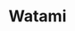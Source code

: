 ---
layout: place
title: "Watami"
permalink: /maine/brunswick/watami.html
stateAbbr: ME
stateName: Maine
cityName: Brunswick
seo:
  name: "Watami"
  type: Restaurant
  links: https://watamiinmaine.com/
description: "Watami serves delicious sushi in Brunswick, Maine. Try fresh Japanese dishes for a great dining experience. Available for takeout, delivery, lunch, and dinner."
place_id: ChIJGaWo_VGHrUwRioh5AaI9r0k
photos:
  - name: >-
      places/ChIJGaWo_VGHrUwRioh5AaI9r0k/photos/AeeoHcJC2TNfonJ6Vd6KZiypIwLAT174u273igWuyMSY4fJHY2_oRLDg2oHK8X_zFmCQLOFAGBvrkRdW5YPQFVZzPCX2WBKuatKMkr2dDNPXtiiW-t7mSusLsFV8SKilkRQMohGrV7ZbItXeEnOoDOXvvHJAq7FSifxZlXTAt5NWC677IS0JNkV5bNDzPt3gfJyOsXEY9xaJD9VJuqdWD3F4M-n5noIlKkgB1j_h5Jb6XCANMQoRvAUMFwbXpKqrHTJXOojr3x29NRwDAxkc5SYxAS5zWf3qrGD4NBAzcBfIdaSpwg
    widthPx: 4032
    heightPx: 3024
    authorAttributions:
      - displayName: Watami
        uri: https://maps.google.com/maps/contrib/111084116296634723246
        photoUri: >-
          https://lh3.googleusercontent.com/a-/ALV-UjXHxz94tF0z5S0OW5WG59j6iibxjPC_LK1IwgWgH_e9_Gwq9wM=s100-p-k-no-mo
    flagContentUri: >-
      https://www.google.com/local/imagery/report/?cb_client=maps_api_places.places_api&image_key=!1e10!2sAF1QipNyDBMcYNtU3rAAXNrPCeUUcKAF_dURUrsiTZEb&hl=en-US
    googleMapsUri: >-
      https://www.google.com/maps/place//data=!3m4!1e2!3m2!1sAF1QipNyDBMcYNtU3rAAXNrPCeUUcKAF_dURUrsiTZEb!2e10!4m2!3m1!1s0x4cad8751fda8a519:0x49af3da20179888a
  - name: >-
      places/ChIJGaWo_VGHrUwRioh5AaI9r0k/photos/AeeoHcIYH2D3EOipgLXC6xb1mUYI6IcHLmtGd4CYx5f0mjbFGK4OljD0boQ2UX5m1OnRg7cBUFVWvYtMKVhBRW_oYQfjhUESpfjEI8ue_TtN1diyAstok2eww9E7UxKrrqwyD-w-PYwVmWPygXOkPHG2QoxV1KyXSkHXRbJtTWGzsAxul7s8yuOtUvu7AGeVQMXrkEmSu021mAYFvJndclR0cXvF8R_oxrdonQTwmmLxXdZPssj9CT2UEbrIOeTxhX-44mQx81bgus8nCQbnH_xiVTW5DGmmLytfluKdxARtbMXbSQ
    widthPx: 4032
    heightPx: 2268
    authorAttributions:
      - displayName: Watami
        uri: https://maps.google.com/maps/contrib/111084116296634723246
        photoUri: >-
          https://lh3.googleusercontent.com/a-/ALV-UjXHxz94tF0z5S0OW5WG59j6iibxjPC_LK1IwgWgH_e9_Gwq9wM=s100-p-k-no-mo
    flagContentUri: >-
      https://www.google.com/local/imagery/report/?cb_client=maps_api_places.places_api&image_key=!1e10!2sAF1QipMUlN1PrctDzfGAczTx-biGWoCmaGh93B1MW4jM&hl=en-US
    googleMapsUri: >-
      https://www.google.com/maps/place//data=!3m4!1e2!3m2!1sAF1QipMUlN1PrctDzfGAczTx-biGWoCmaGh93B1MW4jM!2e10!4m2!3m1!1s0x4cad8751fda8a519:0x49af3da20179888a
  - name: >-
      places/ChIJGaWo_VGHrUwRioh5AaI9r0k/photos/AeeoHcLNd5bBp-yhIJ9wf2Tw3leXgitfBgfJeo0dh6pG3rYS2FLE3t4l-DskAUIPkY7tgsbc9WI2HiF4BNI8-Ea-Y7HIhhbhn0jJg--suC2mEDXCjumuwlmero92tC-_XQkXe7ociiLuu2yem3g2Rz2-AJt8seR06ro_Sc6lGGWjuqiudxdiHwfx9q6C9Iwd2X5kR-V5vK8e0QRaYENmHbkmjokWk0-YeRvezf4Dng8VqJHN6hiMjOhDwekkEjRRREqMwlm8yzHToXqL45K-7rW_KuUu1aUnca_TU3pulHl5foxiTuoFWURdyLekc_rjAlp3OUsNHrw2X4A7bP4mcbfw8KO448UL1FPouh01ZL_VcUe62KJIMJ2yTvu7qljeiT7ptfQ7OoFUEFVTncjZQYa1xzE4q_QE2o_PpEumZBPOLig
    widthPx: 1952
    heightPx: 2603
    authorAttributions:
      - displayName: Kaleb Boucher
        uri: https://maps.google.com/maps/contrib/102728255114631095013
        photoUri: >-
          https://lh3.googleusercontent.com/a-/ALV-UjUwywn-HO6rHz7EI-Y3eyQeq77ICUc3HSlCf5xTu7ED88Np9S5J=s100-p-k-no-mo
    flagContentUri: >-
      https://www.google.com/local/imagery/report/?cb_client=maps_api_places.places_api&image_key=!1e10!2sCIHM0ogKEICAgIC_-v3XOw&hl=en-US
    googleMapsUri: >-
      https://www.google.com/maps/place//data=!3m4!1e2!3m2!1sCIHM0ogKEICAgIC_-v3XOw!2e10!4m2!3m1!1s0x4cad8751fda8a519:0x49af3da20179888a
  - name: >-
      places/ChIJGaWo_VGHrUwRioh5AaI9r0k/photos/AeeoHcKR5KmANGIS6Ni9KFGDSc2bdzbtIbBqB0YFFRHgp0XbQ2u4bw5bwPdR0ggWZIpAxe7ulSzifE99Lv9LWJ--3lKGAPL9A1ZAu6q5WxIBoARu6w_CWZlS_1Zr-63IcQddiDNfg9H1p7JHMA6Gy_pg_f8zDpcnOwP7ysVs2nqzd6m27LPRDbdXqgTXeMUC8HbFVZUO4Ug7KtLTum93PCjDBNd0ZOVcBGP8DDsB8kkXD9ZaflKu4Fd6noNBQs77MoteD3QZJUIL1i2C9MQhi6-kNd-9znNMDdOSGNdlfjkt2SA9M0xeHRue9aDVbXVklCsqTl1EHaSOQk0EGGFED562_lk0osCZAYHdyqYOk2Gxp-gzXjV29FskhUigaUYF-SChi_M_H41uAxA4XiXYVuaHqgFCiO-KTyxGXRPKTfuLC-I
    widthPx: 4032
    heightPx: 3024
    authorAttributions:
      - displayName: PrettyComfy
        uri: https://maps.google.com/maps/contrib/100187473728724157676
        photoUri: >-
          https://lh3.googleusercontent.com/a-/ALV-UjVKxvreZYBospjhm_3i827GUsOUQ8GyvMkPqw6vUwIqTut76FI=s100-p-k-no-mo
    flagContentUri: >-
      https://www.google.com/local/imagery/report/?cb_client=maps_api_places.places_api&image_key=!1e10!2sCIHM0ogKEICAgIDz8ufDfA&hl=en-US
    googleMapsUri: >-
      https://www.google.com/maps/place//data=!3m4!1e2!3m2!1sCIHM0ogKEICAgIDz8ufDfA!2e10!4m2!3m1!1s0x4cad8751fda8a519:0x49af3da20179888a
  - name: >-
      places/ChIJGaWo_VGHrUwRioh5AaI9r0k/photos/AeeoHcIZRsnSTU34n2wD-Ts7-MxrnSOwswtVuVeDHlQxNbdCm0-Q8oduG4soL4lUfsD6BBsbHs7xcJlEQmZzpmbwOS-8DnNdm4dgZ-onLxmng4LG--Int0OsaZmpZJkb68970WzQIvx0XrBgOUbrO01SoyKvgaNYjAMAP9OGscURrxpKDoIrhEGf5gCrXB6lP_28YDlmC-a9sjGj0DrvjiJb_sb80Rsu2McBLnZiS-qfRVNeBvfbLnGUGFxAXZ0QP56UtrELjGVoQ9h0pqsTcvtzMnMlDrktMea6Qi27XUknYClLQkkdQZbUq_-dC0ORk_qIC00R3agoGPpqODEst_HsL1OUNn8XIHutTbgZAVpDpOFvH1POzDU0FjoWQ0yxefOXHdXJpHUIjotvWGAgEdUw7jQhZ5T5WdCzo-VlDPMnmUP8WgI
    widthPx: 4032
    heightPx: 3024
    authorAttributions:
      - displayName: PrettyComfy
        uri: https://maps.google.com/maps/contrib/100187473728724157676
        photoUri: >-
          https://lh3.googleusercontent.com/a-/ALV-UjVKxvreZYBospjhm_3i827GUsOUQ8GyvMkPqw6vUwIqTut76FI=s100-p-k-no-mo
    flagContentUri: >-
      https://www.google.com/local/imagery/report/?cb_client=maps_api_places.places_api&image_key=!1e10!2sCIHM0ogKEICAgIDz8ufj8QE&hl=en-US
    googleMapsUri: >-
      https://www.google.com/maps/place//data=!3m4!1e2!3m2!1sCIHM0ogKEICAgIDz8ufj8QE!2e10!4m2!3m1!1s0x4cad8751fda8a519:0x49af3da20179888a
  - name: >-
      places/ChIJGaWo_VGHrUwRioh5AaI9r0k/photos/AeeoHcKDmeYkcU8ZN1_0VCeJjrSCEoLLNLhvhbREef9vZdAa25qksRiHqNqsbfWbOn0jX78ZBBaVCcTyoe0rUHOSDJ1cIbfvQdJpEsXBUohSit1Kln-KtgIR4cMM3ZzKBkHDVa0Fh5h2XFQ_l84-sFIemxAqS02hrALyKAlcY8qC7c9nj_qUwIGuN7c_HbrEZMoPcPHWxQZ6QiRVqYeALYeSIUJ-y6pQnGehTX6sjaHtCx1RnmYV9h_GuGdTg4Qk34B95InJxdfvWH7UWHLIZ9sPDVivaoM1RL0U8xyHNcFNUJR6rEhkjTy1Fmxn42UpJErwKkhx9KNpEpDkl5jlAPOUbiX64PX6WtYFl6Jp6ZRZexjJjhQCxj5G0gPQKh46T1MCTKIWjf1P-b2gnlwoCUK1VcIZ5PDkdL784PqGUBM3n9vGyw
    widthPx: 3024
    heightPx: 4032
    authorAttributions:
      - displayName: Moses Baik
        uri: https://maps.google.com/maps/contrib/107928871382391547537
        photoUri: >-
          https://lh3.googleusercontent.com/a-/ALV-UjVJmeRntLAmQ9z4jyVBJp83pH_J_XH-0lJolw58IlQRr7mLUYkpiQ=s100-p-k-no-mo
    flagContentUri: >-
      https://www.google.com/local/imagery/report/?cb_client=maps_api_places.places_api&image_key=!1e10!2sCIHM0ogKEICAgICZjtG6Ug&hl=en-US
    googleMapsUri: >-
      https://www.google.com/maps/place//data=!3m4!1e2!3m2!1sCIHM0ogKEICAgICZjtG6Ug!2e10!4m2!3m1!1s0x4cad8751fda8a519:0x49af3da20179888a
  - name: >-
      places/ChIJGaWo_VGHrUwRioh5AaI9r0k/photos/AeeoHcIooFrtXhGs5TkxcEhbW_avD5-8B_gUBhIZC0UvT8GZz99Pr9FKzyEZshrG60m1-uxaBw9zXa1yn9Yrv9vW5ODkTNNddfCfN2dt6wNvzypZd4CICaVzJfgzm0HHwwMYRWCsf3yNemdvJOfbgi3RG01zgw85rBF2AJdxr5t8o3JDAGUOshC7NNj9l5PBEa0qGFl2YIzqIijGxOlJvL1-ybhwzg-VsnbS3sBaChTd99np2dFc6mNY-_yvYpRCX22qm3lGtBIi1DQrOkpWHpWqO2MzujDe5EJq1VnTZzABXqSKJDPP1f3nALIOs7ngP5NDZeLec5QomV78PMoAwONbL9f8vOcPX3q2BVQR6HsGgiF5y2mM4qcoZEHLIkWs8n6YqEiQIa-DIbRuKE9MwXiMuNNbwnvH6HXVVTuX3Hz8bXxzIw
    widthPx: 1179
    heightPx: 882
    authorAttributions:
      - displayName: PrettyComfy
        uri: https://maps.google.com/maps/contrib/100187473728724157676
        photoUri: >-
          https://lh3.googleusercontent.com/a-/ALV-UjVKxvreZYBospjhm_3i827GUsOUQ8GyvMkPqw6vUwIqTut76FI=s100-p-k-no-mo
    flagContentUri: >-
      https://www.google.com/local/imagery/report/?cb_client=maps_api_places.places_api&image_key=!1e10!2sCIHM0ogKEICAgICbuYKvVw&hl=en-US
    googleMapsUri: >-
      https://www.google.com/maps/place//data=!3m4!1e2!3m2!1sCIHM0ogKEICAgICbuYKvVw!2e10!4m2!3m1!1s0x4cad8751fda8a519:0x49af3da20179888a
  - name: >-
      places/ChIJGaWo_VGHrUwRioh5AaI9r0k/photos/AeeoHcLvQ30TfH0OjJMnQ8CZnq_g_GsDMWnXMzhS9jC8-ZBL7w5ywJKhyA1zkjCbpSRSrgFqCJWQ5jAZTSw_BXkfD7e6Moj4lTtqzHhxGNgC0iFdaa0FkeX_HOmqZTMo3s8rpn7FPRq-_1Qo64IoRrf_6ayMzOU5yizOvD2LhtMnxL-jwh4UFrdsj7MrP_TmuZSPZ7KmQmLuaH7vfGBqUX-orY0WLQzieQOH1QyEBDc8y3AiQ6i_Blfn2tTD2IbsuBRsSsnYaeTGz4iqB2PQczhoReWTutue03YWdwRTP-hp2S2zaSIsARk11mv0AJiQJx4mDC3qdPvxior_qq2O5WHQlPkr2VvVVgwugYXO--7qdLUuCPdgJJ6_INHCpaeCwH9V2vNvkhCZynO4zfHH1yJrYlhbym1KFg2Mwa5HXxmX1YkCBDqr
    widthPx: 3024
    heightPx: 4032
    authorAttributions:
      - displayName: Moses Baik
        uri: https://maps.google.com/maps/contrib/107928871382391547537
        photoUri: >-
          https://lh3.googleusercontent.com/a-/ALV-UjVJmeRntLAmQ9z4jyVBJp83pH_J_XH-0lJolw58IlQRr7mLUYkpiQ=s100-p-k-no-mo
    flagContentUri: >-
      https://www.google.com/local/imagery/report/?cb_client=maps_api_places.places_api&image_key=!1e10!2sCIHM0ogKEICAgICZjtG63AE&hl=en-US
    googleMapsUri: >-
      https://www.google.com/maps/place//data=!3m4!1e2!3m2!1sCIHM0ogKEICAgICZjtG63AE!2e10!4m2!3m1!1s0x4cad8751fda8a519:0x49af3da20179888a
  - name: >-
      places/ChIJGaWo_VGHrUwRioh5AaI9r0k/photos/AeeoHcL4r78qJOamHgEIAPTo-jQAHBu-LpnTkmQhakhmWD-PxwPU67ZVLkMCZK9XyXrtHP5m_w1HM5kQJy9L4q49qp6EjP3ZZycqkAbPuHfds6MeQ41B7IHFHk3nrTV0iTMGoYQ7-Nq7S0mium9hb3CMudjyrEqPEy0VY0FJjIxd5OJCf9dvBn0SeBJCqaRnScrR_85khkGwjiA9XuULq5rogKJLf22XTTKu9aDv8Htri36mECddmiUH5xR2ZuiGIp5qu312t6ZiMuOB7-4PXZ-EP5dIFx5aG7cY6UWMgBL66X_n15T3V17TMQp_LUY0eWtTIKsHsQHVNr6nFVQ6IyOszZNCVOSdUs-1N1l6cfqIiLp2rBSqQ4a7380daAZzDFS02KXuPIrPLPQuL5mhOXZNni5Xve18iT13JbVb2kT6u8GQzQ
    widthPx: 3024
    heightPx: 4032
    authorAttributions:
      - displayName: Logan Cobb
        uri: https://maps.google.com/maps/contrib/111304816634475184689
        photoUri: >-
          https://lh3.googleusercontent.com/a-/ALV-UjU7yPVMbptWcXhQCOfurVk3Pv_S0i3R_Xj4HstATWEGpFOcttGl=s100-p-k-no-mo
    flagContentUri: >-
      https://www.google.com/local/imagery/report/?cb_client=maps_api_places.places_api&image_key=!1e10!2sCIHM0ogKEICAgIDZgsTWUQ&hl=en-US
    googleMapsUri: >-
      https://www.google.com/maps/place//data=!3m4!1e2!3m2!1sCIHM0ogKEICAgIDZgsTWUQ!2e10!4m2!3m1!1s0x4cad8751fda8a519:0x49af3da20179888a
  - name: >-
      places/ChIJGaWo_VGHrUwRioh5AaI9r0k/photos/AeeoHcKdUKq_1_mle_sOfg6tvBT8moaexpjQQO8QKPFdf54inKq4HK2Bzx1u-USdtUwbG4tQ93aBhl1zbHjYabW7jPUX3Cww-ToYBRKr0YsxCWGYEKnN58s5UrzZJnNJb-YW7tviULJrSl0wXYjgBge-9h6RoiRmsmBSWqvhKd2MGhjCqPUP3NTtYkt38zOlCH6GgPMRTYQPvc8omoOjf5aOAzx9JpGXJMBKBItDbFcyYlsWcoIbkruHJL_Gfwin1nygtlT-VqpWMG5ehSVoRdP-3G9aeSjILMHbAvlFQ1r10dYqm3Ud8G8UbmWbWI2hhiCS_uywDk1MlgAYm5CVlj005cqZwnolpqlbXmBSexUZg1uXpGlzOjDHv6wLxoflSdSjke4Rhg2qXo7XFuGtoYYoCqxxZg_YQVB8fhShlPhc_lqD78lv
    widthPx: 3024
    heightPx: 4032
    authorAttributions:
      - displayName: Dale Harrington
        uri: https://maps.google.com/maps/contrib/101105496542726282980
        photoUri: >-
          https://lh3.googleusercontent.com/a-/ALV-UjXM3GG355tNKaJxL5fhsKHuXVkKuQON6K7upjdgJhCtLx2vax7J=s100-p-k-no-mo
    flagContentUri: >-
      https://www.google.com/local/imagery/report/?cb_client=maps_api_places.places_api&image_key=!1e10!2sCIHM0ogKEICAgIC1pfH08QE&hl=en-US
    googleMapsUri: >-
      https://www.google.com/maps/place//data=!3m4!1e2!3m2!1sCIHM0ogKEICAgIC1pfH08QE!2e10!4m2!3m1!1s0x4cad8751fda8a519:0x49af3da20179888a
address: 115 Maine St, Brunswick, ME 04011, USA
street: 115 Maine St
city: Brunswick
state: ME
zip: '04011'
country: USA
neighborhood: Brunswick
latitude: '43.915898'
longitude: '-69.965070'
accessibility_options:
  wheelchairAccessibleParking: true
  wheelchairAccessibleRestroom: true
business_status: OPERATIONAL
name: Watami
google_maps_links:
  directionsUri: >-
    https://www.google.com/maps/dir//''/data=!4m7!4m6!1m1!4e2!1m2!1m1!1s0x4cad8751fda8a519:0x49af3da20179888a!3e0
  placeUri: https://maps.google.com/?cid=5309530251711842442
  writeAReviewUri: >-
    https://www.google.com/maps/place//data=!4m3!3m2!1s0x4cad8751fda8a519:0x49af3da20179888a!12e1
  reviewsUri: >-
    https://www.google.com/maps/place//data=!4m4!3m3!1s0x4cad8751fda8a519:0x49af3da20179888a!9m1!1b1
  photosUri: >-
    https://www.google.com/maps/place//data=!4m3!3m2!1s0x4cad8751fda8a519:0x49af3da20179888a!10e5
primary_type: Sushi Restaurant
opening_hours:
  regular: null
  current: null
secondary_opening_hours:
  regular:
    weekdayDescriptions: null
    type: null
  current:
    weekdayDescriptions: null
    type: null
phone: (207) 888-4088
price_level: PRICE_LEVEL_MODERATE
price_range: $20 &ndash; $30
rating: '4.6'
rating_count: 300
website: https://watamiinmaine.com/
reviews:
  - name: >-
      places/ChIJGaWo_VGHrUwRioh5AaI9r0k/reviews/ChdDSUhNMG9nS0VJQ0FnSURmX3F2Nnh3RRAB
    relativePublishTimeDescription: 3 months ago
    rating: 5
    text:
      text: |-
        Delicious sushi and ramen!
        Staff were friendly and service was quick.
        Average prices for the food, and the quality was awesome!
        Definitely will return.
      languageCode: en
    originalText:
      text: |-
        Delicious sushi and ramen!
        Staff were friendly and service was quick.
        Average prices for the food, and the quality was awesome!
        Definitely will return.
      languageCode: en
    authorAttribution:
      displayName: Rob Ripley
      uri: https://www.google.com/maps/contrib/112622582759924823441/reviews
      photoUri: >-
        https://lh3.googleusercontent.com/a-/ALV-UjV9hGtZ-nOKB1l6gJ5Dn64Q_L-YEJpDiltnJ0aHva7akJ0hwO4C=s128-c0x00000000-cc-rp-mo-ba5
    publishTime: '2025-01-07T03:24:37.910077Z'
    flagContentUri: >-
      https://www.google.com/local/review/rap/report?postId=ChdDSUhNMG9nS0VJQ0FnSURmX3F2Nnh3RRAB&d=17924085&t=1
    googleMapsUri: >-
      https://www.google.com/maps/reviews/data=!4m6!14m5!1m4!2m3!1sChdDSUhNMG9nS0VJQ0FnSURmX3F2Nnh3RRAB!2m1!1s0x4cad8751fda8a519:0x49af3da20179888a
  - name: >-
      places/ChIJGaWo_VGHrUwRioh5AaI9r0k/reviews/ChdDSUhNMG9nS0VJQ0FnSURYb0tYYy1RRRAB
    relativePublishTimeDescription: 5 months ago
    rating: 5
    text:
      text: >-
        Stopped in here for a quick snack and was presently surprised. The food
        was amazing! Super fresh, tasty and the service was great. Highly
        recommend tasting a couple of appetizers from the menu - you will not be
        disappointed!! I recommend the baked salmon roll - add avocado and you
        can thank me later
      languageCode: en
    originalText:
      text: >-
        Stopped in here for a quick snack and was presently surprised. The food
        was amazing! Super fresh, tasty and the service was great. Highly
        recommend tasting a couple of appetizers from the menu - you will not be
        disappointed!! I recommend the baked salmon roll - add avocado and you
        can thank me later
      languageCode: en
    authorAttribution:
      displayName: Karleen Porcena
      uri: https://www.google.com/maps/contrib/107406036202429592540/reviews
      photoUri: >-
        https://lh3.googleusercontent.com/a-/ALV-UjXxZ8timhrDwrDCmJZYKWdW2JMkEu0svLrJeIye2m9FuAsbTZLLAA=s128-c0x00000000-cc-rp-mo
    publishTime: '2024-10-22T20:00:22.342914Z'
    flagContentUri: >-
      https://www.google.com/local/review/rap/report?postId=ChdDSUhNMG9nS0VJQ0FnSURYb0tYYy1RRRAB&d=17924085&t=1
    googleMapsUri: >-
      https://www.google.com/maps/reviews/data=!4m6!14m5!1m4!2m3!1sChdDSUhNMG9nS0VJQ0FnSURYb0tYYy1RRRAB!2m1!1s0x4cad8751fda8a519:0x49af3da20179888a
  - name: >-
      places/ChIJGaWo_VGHrUwRioh5AaI9r0k/reviews/ChZDSUhNMG9nS0VJQ0FnSUM5N3FfMUxBEAE
    relativePublishTimeDescription: a year ago
    rating: 5
    text:
      text: >-
        A nice find in Brunswick. The best sushi I’ve had in a long time - great
        flavor, texture, fresh. A sensory delight of the palette. The area is
        cozy, well lit, and clean and smells fresh. Service is prompt and
        attentive. Price is very fair. Food is wonderful. Can’t wait to return
      languageCode: en
    originalText:
      text: >-
        A nice find in Brunswick. The best sushi I’ve had in a long time - great
        flavor, texture, fresh. A sensory delight of the palette. The area is
        cozy, well lit, and clean and smells fresh. Service is prompt and
        attentive. Price is very fair. Food is wonderful. Can’t wait to return
      languageCode: en
    authorAttribution:
      displayName: Paul
      uri: https://www.google.com/maps/contrib/105907536385149356518/reviews
      photoUri: >-
        https://lh3.googleusercontent.com/a/ACg8ocJen6DGwRLSgP0EobT82dvHWipQzBoa8ZRXIlHdtLrZ-RQrJtq0=s128-c0x00000000-cc-rp-mo-ba4
    publishTime: '2024-03-05T22:54:41.708597Z'
    flagContentUri: >-
      https://www.google.com/local/review/rap/report?postId=ChZDSUhNMG9nS0VJQ0FnSUM5N3FfMUxBEAE&d=17924085&t=1
    googleMapsUri: >-
      https://www.google.com/maps/reviews/data=!4m6!14m5!1m4!2m3!1sChZDSUhNMG9nS0VJQ0FnSUM5N3FfMUxBEAE!2m1!1s0x4cad8751fda8a519:0x49af3da20179888a
  - name: >-
      places/ChIJGaWo_VGHrUwRioh5AaI9r0k/reviews/ChZDSUhNMG9nS0VJQ0FnSUNfcTZUc0d3EAE
    relativePublishTimeDescription: 2 months ago
    rating: 5
    text:
      text: >-
        Beautiful quaint little restaurant in Brunswick. Adorable interior. Nice
        music playing in the background. The only place I trust for my delicious
        sushi rolls. Amazing customer service. Very clean and quick service as
        well. Their food is the best!! So much better than kume.
      languageCode: en
    originalText:
      text: >-
        Beautiful quaint little restaurant in Brunswick. Adorable interior. Nice
        music playing in the background. The only place I trust for my delicious
        sushi rolls. Amazing customer service. Very clean and quick service as
        well. Their food is the best!! So much better than kume.
      languageCode: en
    authorAttribution:
      displayName: Mia Christensen
      uri: https://www.google.com/maps/contrib/116271687353510363105/reviews
      photoUri: >-
        https://lh3.googleusercontent.com/a-/ALV-UjU1m4nmXJK_SiM5WLgmjvq4IHsuxX9yoZ5jGNa4dqwLSLF25uk=s128-c0x00000000-cc-rp-mo
    publishTime: '2025-01-19T02:48:40.274437Z'
    flagContentUri: >-
      https://www.google.com/local/review/rap/report?postId=ChZDSUhNMG9nS0VJQ0FnSUNfcTZUc0d3EAE&d=17924085&t=1
    googleMapsUri: >-
      https://www.google.com/maps/reviews/data=!4m6!14m5!1m4!2m3!1sChZDSUhNMG9nS0VJQ0FnSUNfcTZUc0d3EAE!2m1!1s0x4cad8751fda8a519:0x49af3da20179888a
  - name: >-
      places/ChIJGaWo_VGHrUwRioh5AaI9r0k/reviews/ChZDSUhNMG9nS0VJQ0FnSUM1MFpEZUNBEAE
    relativePublishTimeDescription: a year ago
    rating: 1
    text:
      text: >-
        I am sitting at the sushi bar in your restaurant at this moment. There
        is no one else here. It would be pleasant if the waitress had maybe just
        a little smile on her face to make customers feel welcome.  I ordered
        large sake/nothing special.


        Place was empty  but nonetheless waitress rush me to order.


        Seafood Soup $8.00

        menu indicates: crabstick?, scallop, fish cake and shrimp.  All
        vegetables, instant broth.   NO CRABSTICK?, NO SCALLOP NO FISHCAKE in
        soup.☹️☹️


        Next


        Tuna sushi (2 pieces) $8.00and Soft Shell Spider crab roll $14.00


        Initially, I was excited, as things looked good. However..... crab roll
        was made from bits of canned crabmeat molded into a claw shape
        accompanied with 3 futomaki slices. ☹️☹️

        Tuna was served barely chilled  but fresh😐😐


        Twice waitress asked anything else? anything else? Very annoying 😖😖


        Peach tea $5.75


        Brought in fancy to go cup with check total $51.75

        plus $8.00 gratuity (conciliatory)


        I purposefully came less than well dressed.

        I didn't feel welcomed or even respected from the beginning.


        The entire experience was much less than unexceptional 🤭🤭


        The waitress gave the the impression that I was not worthy to be within
        their walls🤑
      languageCode: en
    originalText:
      text: >-
        I am sitting at the sushi bar in your restaurant at this moment. There
        is no one else here. It would be pleasant if the waitress had maybe just
        a little smile on her face to make customers feel welcome.  I ordered
        large sake/nothing special.


        Place was empty  but nonetheless waitress rush me to order.


        Seafood Soup $8.00

        menu indicates: crabstick?, scallop, fish cake and shrimp.  All
        vegetables, instant broth.   NO CRABSTICK?, NO SCALLOP NO FISHCAKE in
        soup.☹️☹️


        Next


        Tuna sushi (2 pieces) $8.00and Soft Shell Spider crab roll $14.00


        Initially, I was excited, as things looked good. However..... crab roll
        was made from bits of canned crabmeat molded into a claw shape
        accompanied with 3 futomaki slices. ☹️☹️

        Tuna was served barely chilled  but fresh😐😐


        Twice waitress asked anything else? anything else? Very annoying 😖😖


        Peach tea $5.75


        Brought in fancy to go cup with check total $51.75

        plus $8.00 gratuity (conciliatory)


        I purposefully came less than well dressed.

        I didn't feel welcomed or even respected from the beginning.


        The entire experience was much less than unexceptional 🤭🤭


        The waitress gave the the impression that I was not worthy to be within
        their walls🤑
      languageCode: en
    authorAttribution:
      displayName: Alan Gagné
      uri: https://www.google.com/maps/contrib/102243271465060852031/reviews
      photoUri: >-
        https://lh3.googleusercontent.com/a-/ALV-UjX7LKNVaPEw70q-hnAtzdiGM1bZpx1zGvv_Cl6XHXkVHTmFEgaYXw=s128-c0x00000000-cc-rp-mo
    publishTime: '2023-10-16T14:13:22.410734Z'
    flagContentUri: >-
      https://www.google.com/local/review/rap/report?postId=ChZDSUhNMG9nS0VJQ0FnSUM1MFpEZUNBEAE&d=17924085&t=1
    googleMapsUri: >-
      https://www.google.com/maps/reviews/data=!4m6!14m5!1m4!2m3!1sChZDSUhNMG9nS0VJQ0FnSUM1MFpEZUNBEAE!2m1!1s0x4cad8751fda8a519:0x49af3da20179888a
parking_options:
  freeParkingLot: true
  freeStreetParking: true
  valetParking: false
payment_options:
  acceptsCreditCards: true
  acceptsDebitCards: true
  acceptsCashOnly: false
  acceptsNfc: true
allow_dogs: null
curbside_pickup: true
delivery: true
dine_in: true
good_for_children: true
good_for_groups: true
good_for_sports: false
live_music: false
menu_for_children: false
outdoor_seating: true
reservable: true
restroom: true
serves_beer: true
serves_breakfast: false
serves_brunch: null
serves_cocktails: true
serves_coffee: true
serves_dinner: true
serves_dessert: true
serves_lunch: true
serves_vegetarian_food: true
serves_wine: true
takeout: true
summary: null

---